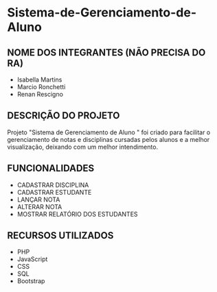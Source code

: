 # Sistema-de-Gerenciamento-de-Aluno

## NOME DOS INTEGRANTES (NÃO PRECISA DO RA)
- Isabella Martins 
- Marcio Ronchetti
- Renan Rescigno

## DESCRIÇÃO DO PROJETO
Projeto "Sistema de Gerenciamento de Aluno
" foi criado para facilitar o gerenciamento de notas e disciplinas cursadas pelos alunos e a melhor visualização, deixando com um melhor intendimento. 
  
## FUNCIONALIDADES
* CADASTRAR DISCIPLINA
* CADASTRAR ESTUDANTE
* LANÇAR NOTA
* ALTERAR NOTA
* MOSTRAR RELATÓRIO DOS ESTUDANTES

## RECURSOS UTILIZADOS
* PHP
* JavaScript
* CSS
* SQL
* Bootstrap
